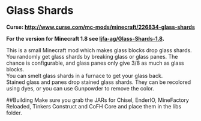 Glass Shards
=========
**Curse: http://www.curse.com/mc-mods/minecraft/226834-glass-shards**

**For the version for Minecraft 1.8 see [ljfa-ag/Glass-Shards-1.8](https://github.com/ljfa-ag/Glass-Shards-1.8).**

This is a small Minecraft mod which makes glass blocks drop glass shards. 
You randomly get glass shards by breaking glass or glass panes. The chance is configurable, and glass panes only give 3/8 as much as glass blocks.  
You can smelt glass shards in a furnace to get your glass back.  
Stained glass and panes drop stained glass shards. They can be recolored using dyes, or you can use Gunpowder to remove the color.  

##Building
Make sure you grab the JARs for Chisel, EnderIO, MineFactory Reloaded, Tinkers Construct and CoFH Core
and place them in the libs folder.
